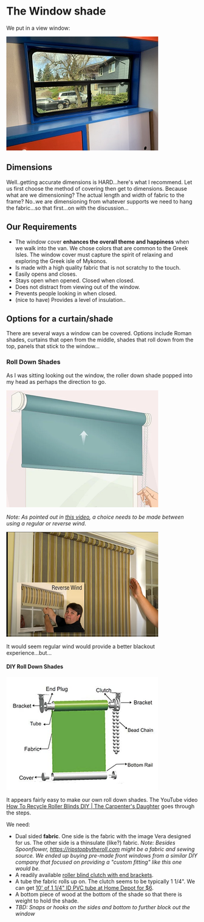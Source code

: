 # The Window shade
We put in a view window:

![view window](./images/windowshade.jpeg)
## Dimensions
Well..getting accurate dimensions is HARD...here's what I recommend.  Let us first choose the method of covering then get to dimensions.  Because what are we dimensioning?  The actual length and width of fabric to the frame? No..we are dimensioning from whatever supports we need to hang the fabric...so that first...on with the discussion...

## Our Requirements
* The window cover __enhances the overall theme and happiness__ when we walk into the van.  We chose colors that are common to the Greek Isles.  The window cover must capture the spirit of relaxing and exploring the Greek isle of Mykonos.
* Is made with a high quality fabric that is not scratchy to the touch.
* Easily opens and closes.
* Stays open when opened.  Closed when closed.
* Does not distract from viewing out of the window.
* Prevents people looking in when closed.
* (nice to have) Provides a level of insulation..

## Options for a curtain/shade
There are several ways a window can be covered.  Options include Roman shades, curtains that open from the middle, shades that roll down from the top, panels that stick to the window...
### Roll Down Shades
As I was sitting looking out the window, the roller down shade popped into my head as perhaps the direction to go.

![hand adjusting shade](./images/hand_adjusting_shade.png)

_Note: As pointed out in [this video](https://youtu.be/g3gb1zHDBuM?t=77), a choice needs to be made between using a regular or reverse wind_.

![regular or reverse wind](./images/regular_reverse_wind.png)

It would seem regular wind would provide a better blackout experience...but...

#### DIY Roll Down Shades


![roller blind components](./images/Roller_blind_components.png)

It appears fairly easy to make our own roll down shades.  The YouTube video [How To Recycle Roller Blinds DIY | The Carpenter's Daughter](https://youtu.be/RvR02es0_-I) goes through the steps.

We need:
* Dual sided __fabric__.  One side is the fabric with the image Vera designed for us.  The other side is a thinsulate (like?) fabric.  _Note: Besides Spoonflower, https://ripstopbytheroll.com  might be a fabric and sewing source.  We ended up buying pre-made front windows from a similar DIY company that focused on providing a "custom fitting" like this one would be._
* A readily available [roller blind clutch with end brackets](https://amzn.to/3pNXCfT).
* A tube the fabric rolls up on.  The clutch seems to be typically 1 1/4".  We can get [10' of 1 1/4" ID PVC tube at Home Depot for $6](https://www.homedepot.com/p/JM-EAGLE-1-1-4-in-x-10-ft-PVC-Sch-40-DWV-Plain-End-Pipe-1586/100147742).
* A bottom piece of wood at the bottom of the shade so that there is weight to hold the shade.
* _TBD: Snaps or hooks on the sides and bottom to further block out the window_




